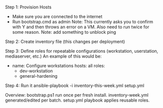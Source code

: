 Step 1: Provision Hosts
- Make sure you are connected to the internet
- Run bootstrap.cmd as admin
Note: This currently asks you to confirm with Y and then throws an error on a VM. Also need to run twice for some reason.
Note: add something to unblock ping

Step 2:
Create inventory file (this changes per deployment)

Step 3:
Define roles for repeatable configurations (workstation, userstation, mediaserver, etc.)
An example of this would be:
- name: Configure workstations
  hosts: all
  roles:
    - dev-workstation
    - general-hardening

Step 4:
Run it
ansible-playbook -i inventory-this-week.yml setup.yml

Overview:
bootstrap.ps1 run once per fresh install.
inventory-week.yml generated/edited per batch.
setup.yml playbook applies reusable roles.